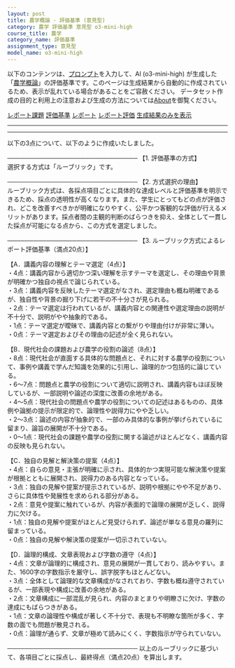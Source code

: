 ```yaml
---
layout: post
title: 農学概論 - 評価基準 (意見型)
category: 農学 評価基準 意見型 o3-mini-high
course_title: 農学
category_name: 評価基準
assignment_type: 意見型
model_name: o3-mini-high
---
```


以下のコンテンツは、[プロンプト](https://github.com/takedatoshiyuki/synthetic_assignments/tree/main/generated/農学/o3-mini-high/prompt_評価基準-意見型.md)を入力して、AI (o3-mini-high) が生成した「[農学概論](/contents/農学/)」の評価基準です。このページは生成結果から自動的に作成されているため、表示が乱れている場合があることをご容赦ください。
データセット作成の目的と利用上の注意および生成の方法については[About](/About)を御覧ください。

[レポート課題](../レポート課題-意見型)
[評価基準](../評価基準-意見型)
[レポート](../レポート-意見型)
[レポート評価](../レポート評価-意見型)
[生成結果のみを表示](https://github.com/takedatoshiyuki/synthetic_assignments/tree/main/generated/農学/o3-mini-high/評価基準-意見型.md)
  

***
***
  
以下の3点について、以下のように作成いたしました。

──────────────────────────────
【1. 評価基準の方式】  
選択する方式は「ルーブリック」です。

──────────────────────────────
【2. 方式選択の理由】  
ルーブリック方式は、各採点項目ごとに具体的な達成レベルと評価基準を明示できるため、採点の透明性が高くなります。また、学生にとってもどの点が評価され、どこを改善すべきかが明確になりやすく、公平かつ客観的な評価が行えるメリットがあります。採点者間の主観的判断のばらつきを抑え、全体として一貫した採点が可能になる点から、この方式を選定しました。

──────────────────────────────
【3. ルーブリック方式によるレポート評価基準（満点20点）】

【A．講義内容の理解とテーマ選定（4点）】  
・4点：講義内容から適切かつ深い理解を示すテーマを選定し、その理由や背景が明確かつ独自の視点で論じられている。  
・3点：講義内容を反映したテーマ選定がなされ、選定理由も概ね明確であるが、独自性や背景の掘り下げに若干の不十分さが見られる。  
・2点：テーマ選定は行われているが、講義内容との関連性や選定理由の説明が不十分で、説明がやや抽象的である。  
・1点：テーマ選定が曖昧で、講義内容との繋がりや理由付けが非常に薄い。  
・0点：テーマ選定およびその理由の記述が全く見られない。

【B．現代社会の課題および農学の役割の論述（8点）】  
・8点：現代社会が直面する具体的な問題点と、それに対する農学の役割について、事例や講義で学んだ知識を効果的に引用し、論理的かつ包括的に論じている。  
・6～7点：問題点と農学の役割について適切に説明され、講義内容もほぼ反映しているが、一部説明や論述の深度に改善の余地がある。  
・4～5点：現代社会の問題点や農学の役割についての記述はあるものの、具体例や論拠の提示が限定的で、論理性や説得力にやや乏しい。  
・2～3点：論述の内容が抽象的で、一部のみ具体的な事例が挙げられているに留まり、論旨の展開が不十分である。  
・0～1点：現代社会の課題や農学の役割に関する論述がほとんどなく、講義内容の反映も見られない。

【C．独自の見解と解決策の提案（4点）】  
・4点：自らの意見・主張が明確に示され、具体的かつ実現可能な解決策や提案が根拠とともに展開され、説得力のある内容となっている。  
・3点：独自の見解や提案が提示されているが、説明や根拠にやや不足があり、さらに具体性や発展性を求められる部分がある。  
・2点：意見や提案に触れているが、内容が表面的で論理の展開が乏しく、説得力に欠ける。  
・1点：独自の見解や提案がほとんど見受けられず、論述が単なる意見の羅列に留まっている。  
・0点：独自の見解や解決策の提案が一切示されていない。

【D．論理的構成、文章表現および字数の遵守（4点）】  
・4点：文章が論理的に構成され、意見の展開が一貫しており、読みやすい。また、1600字の字数指示を厳守し、誤字脱字もほとんどない。  
・3点：全体として論理的な文章構成がなされており、字数も概ね遵守されているが、一部表現や構成に改善の余地がある。  
・2点：文章構成に一部混乱が見られ、内容のまとまりや明瞭さに欠け、字数の達成にもばらつきがある。  
・1点：文章の論理性や構成が著しく不十分で、表現も不明瞭な箇所が多く、字数の面でも問題が散見される。  
・0点：論理が通らず、文章が極めて読みにくく、字数指示が守られていない。

──────────────────────────────
以上のルーブリックに基づいて、各項目ごとに採点し、最終得点（満点20点）を算出します。
